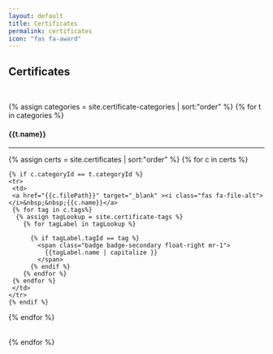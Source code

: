 ```yaml
---
layout: default
title: Certificates
permalink: certificates
icon: "fas fa-award"
---
```

## Certificates
<br />

<div class="row">



{% assign categories = site.certificate-categories | sort:"order" %}
{% for t in categories %}

<div class="col-md-6">
  <h4>{{t.name}}</h4>
  <hr />

  <table class="table table-striped">
  {% assign certs = site.certificates | sort:"order" %}
  {% for c in certs %}

    {% if c.categoryId == t.categoryId %}
    <tr>
     <td>
     <a href="{{c.filePath}}" target="_blank" ><i class="fas fa-file-alt"></i>&nbsp;&nbsp;{{c.name}}</a>
     {% for tag in c.tags%}
      {% assign tagLookup = site.certificate-tags %}
        {% for tagLabel in tagLookup %}

          {% if tagLabel.tagId == tag %}
            <span class="badge badge-secondary float-right mr-1">
              {{tagLabel.name | capitalize }}
            </span>
          {% endif %}
        {% endfor %}
     {% endfor %}
     </td>
    </tr>
    {% endif %}
  {% endfor %}
  </table>
  </div>
{% endfor %}

</div>
